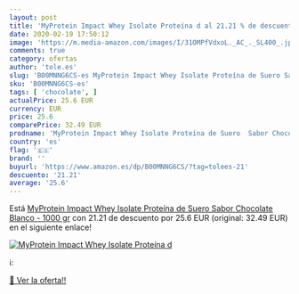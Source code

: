 ```yaml
---
layout: post
title: 'MyProtein Impact Whey Isolate Proteína d al 21.21 % de descuento'
date: 2020-02-19 17:50:12
image: 'https://m.media-amazon.com/images/I/31OMPfVdxoL._AC_._SL400_.jpg'
comments: true
category: ofertas
author: 'tole.es'
slug: 'B00MNNG6CS-es MyProtein Impact Whey Isolate Proteína de Suero Sabor...'
sku: 'B00MNNG6CS-es'
tags: [ 'chocolate', ]
actualPrice: 25.6 EUR
currency: EUR
price: 25.6
comparePrice: 32.49 EUR
prodname: 'MyProtein Impact Whey Isolate Proteína de Suero  Sabor Chocolate Blanco - 1000 gr'
country: 'es'
flag: '🇪🇸'
brand: ''
buyurl: 'https://www.amazon.es/dp/B00MNNG6CS/?tag=tolees-21'
descuento: '21.21'
average: '25.6'
---
```


Está [MyProtein Impact Whey Isolate Proteína de Suero  Sabor Chocolate Blanco - 1000 gr](https://www.amazon.es/dp/B00MNNG6CS/?tag=tolees-21) con 21.21 de descuento por 25.6 EUR (original: 32.49 EUR) en el siguiente enlace!

[![MyProtein Impact Whey Isolate Proteína d](https://m.media-amazon.com/images/I/31OMPfVdxoL._AC_._SL400_.jpg)](https://www.amazon.es/dp/B00MNNG6CS/?tag=tolees-21)

ℹ️:


[🛒 Ver la oferta!!](https://www.amazon.es/dp/B00MNNG6CS/?tag=tolees-21)
